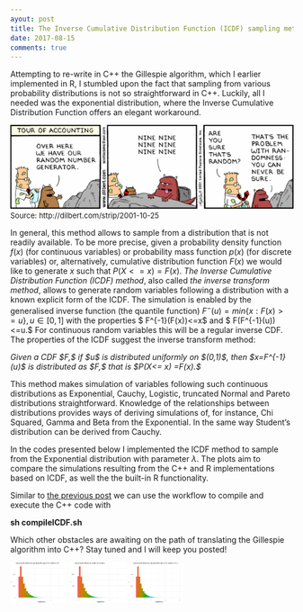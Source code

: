 ```yaml
---
ayout: post
title: The Inverse Cumulative Distribution Function (ICDF) sampling method implemented in C++ and R.
date: 2017-08-15
comments: true
---
```


Attempting to re-write in C++ the Gillespie algorithm, which I earlier implemented in R, I stumbled upon the fact that sampling from 
various probability distributions is not so straightforward in C++. Luckily, all I needed was the exponential distribution,
where the Inverse Cumulative Distribution Function offers an elegant workaround.

<img src="/images/Dilbert.png">
<font size="-1">Source: http://dilbert.com/strip/2001-10-25</font>

In general, this method allows to sample from a distribution that is not readily available. To be more precise, given a probability 
density function $f(x)$ (for continuous variables) or probability mass function $p(x)$ (for discrete variables) or, alternatively, 
cumulative distribution function $F(x)$ we would like to generate $x$ such that $P(X<= x) =F(x).$ <em>The Inverse Cumulative Distribution 
Function (ICDF) method</em>, also called <em>the inverse transform method</em>, allows to generate random variables following a 
distribution with a known explicit form of the ICDF. The simulation is enabled by the generalised inverse function (the quantile function) 
$F^{-}(u)=min\{x: F(x) >= u\}, u \in [0,1]$ with the properties $ F^{-1}(F(x))<=x$ and  $ F(F^{-1}(u))<=u.$ For continuous
random variables this will be a regular inverse CDF. The properties of the ICDF suggest the inverse transform method:

<em>
Given a CDF $F,$ if  $u$ is distributed uniformly on $(0,1)$, then $x=F^{-1}(u)$ is distributed as $F,$ that is  $P(X<= x) =F(x).$
</em>

<p>This method makes simulation of variables following such continuous distributions as Exponential, Cauchy, Logistic, truncated Normal 
and Pareto distributions straightforward. Knowledge of the relationships between distributions provides ways of deriving simulations of, 
for instance, Chi Squared, Gamma and Beta from the Exponential. In the same way Student’s distribution can be derived from Cauchy.</p>

In the codes presented below I implemented the ICDF method to sample from the Exponential distribution with parameter $\lambda$. The plots
aim to compare the simulations resulting from the C++ and R implementations based on ICDF, as well the the built-in R functionality.

Similar to <a href="https://elizavetasemenova.github.io/blog/2017/08/08/C++-easily-compiled-in-command-line">the previous post</a> we can 
use the workflow to compile and execute the C++ code with

<b>sh compileICDF.sh</b>

Which other obstacles are awaiting on the path of translating the Gillespie algorithm into C++? Stay tuned and I will keep you posted!

<script src="https://gist.github.com/elizavetasemenova/37209f64e57e9bc8260d3321a9831050.js"></script>

<div class="" style="max-width: 20%;max-height: 20%;display: inline-block;">
<img src="/images/ICDF1.png">
</div>

<div class="" style="max-width: 20%;max-height: 20%;display: inline-block;">
<img src="/images/ICDF2.png">
</div>

<div class="" style="max-width: 20%;max-height: 20%;display: inline-block;">
<img src="/images/ICDF3.png">
</div>
